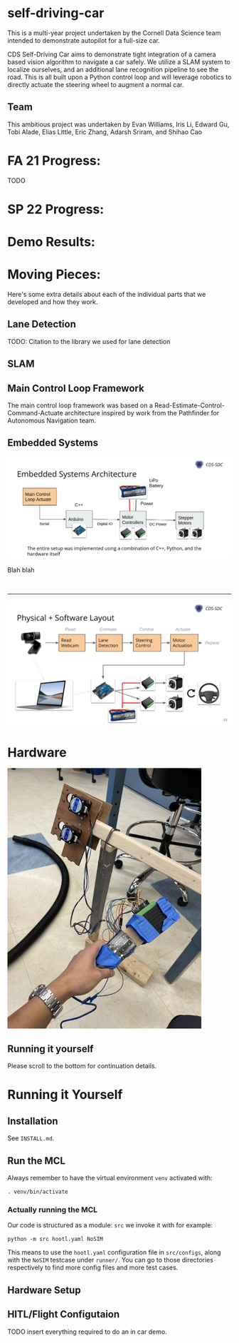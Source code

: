 # self-driving-car
This is a multi-year project undertaken by the Cornell Data Science team intended to demonstrate autopilot for a full-size car.

CDS Self-Driving Car aims to demonstrate tight integration of a camera based vision algorithm to navigate a car safely. We utilize a SLAM system to localize ourselves, and an additional lane recognition pipeline to see the road. This is all built upon a Python control loop and will leverage robotics to directly actuate the steering wheel to augment a normal car.

## Team
This ambitious project was undertaken by Evan Williams, Iris Li, Edward Gu, Tobi Alade, Elias Little, Eric Zhang, Adarsh Sriram, and Shihao Cao

# FA 21 Progress:
TODO

# SP 22 Progress:

# Demo Results:

# Moving Pieces:
Here's some extra details about each of the individual parts that we developed and how they work.

## Lane Detection
TODO: Citation to the library we used for lane detection

## SLAM

## Main Control Loop Framework
The main control loop framework was based on a Read-Estimate-Control-Command-Actuate architecture inspired by work from the Pathfinder for Autonomous Navigation team.


## Embedded Systems

![Alt text](images/es-arch-hardware.jpg?raw=true "Hardware Stack")

Blah blah

<br>
<hr></hr>

![Alt text](images/embedded-systems-arch.jpg?raw=true "Embedded Systems Architecture")

# Hardware

![Alt text](images/hardware-stand.jpg?raw=true "Hardware Stand")

## Running it yourself
Please scroll to the bottom for continuation details.

# Running it Yourself

## Installation

See `INSTALL.md`.

## Run the MCL

Always remember to have the virtual environment `venv` activated with: 

```
. venv/bin/activate
```

### Actually running the MCL

Our code is structured as a module: `src` we invoke it with for example:


```
python -m src hootl.yaml NoSIM
```

This means to use the `hootl.yaml` configuration file in `src/configs`, along with the
`NoSIM` testcase under `runner/`. You can go to those directories respectively to find more config files
and more test cases.

## Hardware Setup

## HITL/Flight Configutaion
TODO insert everything required to do an in car demo.